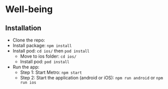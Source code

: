 # Well-being 

## Installation
* Clone the repo: 
* Install package: `npm install`
* Install pod: `cd ios/` then `pod install`
    * Move to ios folder: `cd ios/` 
    * Install pod:  `pod install`
* Run the app:
    * Step 1: Start Metro: `npm start`
    * Step 2: Start the application (android or iOS): `npm run android` or `npm run ios`
